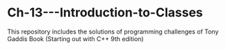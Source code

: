 # Ch-13---Introduction-to-Classes
This repository includes the solutions of programming challenges of Tony Gaddis Book (Starting out with C++ 9th edition)
